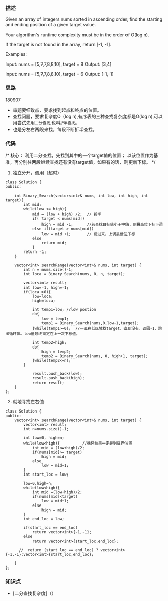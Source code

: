 ### 描述

Given an array of integers nums sorted in ascending order, find the starting and ending position of a given target value.

Your algorithm's runtime complexity must be in the order of O(log n).

If the target is not found in the array, return [-1, -1].

Examples:

Input: nums = [5,7,7,8,8,10], target = 8
Output: [3,4]

Input: nums = [5,7,7,8,8,10], target = 6
Output: [-1,-1]

### 思路

180907
* 审题要细致点，要求找到起点和终点的位置。
* 查找问题，要求复杂度O（log n),有序表的三种查找复杂度都是O(log n),可以用尝试先用`二分查找`,也叫`折半查找`。
* 也是分左右两段来找，每段不断折半查找。


### 代码
/*
核心：
利用二分查找，先找到其中的一个target值的位置；
以该位置作为基准，再分别往两段继续查找还有没有target值，如果有的话，则更新下标。
*/

1. 独立分开，调用（超时）
```
class Solution {
public:
      
    int Binary_Search(vector<int>& nums, int low, int high, int target){
        int mid;
        while(low <= high){
            mid = (low + high) /2;  // 折半
            if( target < nums[mid])
                high = mid -1;      //若查找目标值小于中值，则最高位下标下调
            else if(target > nums[mid])
                low = mid +1;       // 反过来，上调最低位下标
            else
                return mid;               
            }
        return -1;
    }  
    
    vector<int> searchRange(vector<int>& nums, int target) {
        int n = nums.size()-1;
        int loca = Binary_Search(nums, 0, n, target);
        
        vector<int> result; 
        int low=-1, high=-1;
        if(loca >0){
            low=loca;
            high=loca;
            
            int temp1=low; //low postion
            do{
                low = temp1;
                temp1 = Binary_Search(nums,0,low-1,target);
            }while(temp1>=0);  //一直在低区域找target，直到没有，返回-1，跳出循环体。low值最终锁定在上一次下标值。
            
            int temp2=high;
            do{
                high = temp2;
                temp2 = Binary_Search(nums, 0, high+1, target);
            }while(temp2<=n);  
        }   
            
            result.push_back(low);
            result.push_back(high);
            return result; 
    }
};
```


2. 就地寻找左右值
```
class Solution {
public:
    vector<int> searchRange(vector<int>& nums, int target) {
        vector<int> result;
        int n=nums.size()-1;
        
        int low=0, high=n;
        while(low<high){          //循环结果一定是到临界位置  
            int mid = (low+high)/2;
            if(nums[mid]>= target)
                high = mid;
            else
                low = mid+1;             
        }
        int start_loc = low;
        
        low=0,high=n;
        while(low<high){
            int mid =(low+high)/2;
            if(nums[mid]<target)
                low = mid+1;
            else
                high = mid;                              
        }
        int end_loc = low;
        
        if(start_loc == end_loc)
            return vector<int>{-1,-1};   
        else
            return vector<int>{start_loc,end_loc};
    
      //  return (start_loc == end_loc) ? vector<int>{-1,-1}:vector<int>{start_loc,end_loc};
        
    }
};
```


### 知识点

* [二分查找复杂度]（）
